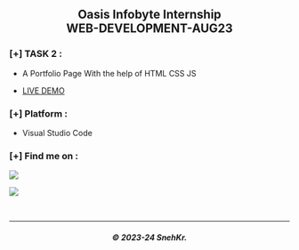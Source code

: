 <h2 align="center"> Oasis Infobyte Internship</br>WEB-DEVELOPMENT-AUG23 </h2>

### [+] TASK 2 :

- A Portfolio Page With the help of HTML CSS JS

- <a href="https://oasis-internship.netlify.app/task-2/">LIVE DEMO </a>

### [+] Platform :

- Visual Studio Code

### [+] Find me on :

<a href="https://telegram.me/SnehKr" target="_blank"><img src="https://img.shields.io/badge/Messenger-SnehKr-blue?style=for-the-badge&logo=messenger"></a>

<a href="mailto:Snehkr.official@gmail.com" target="_blank"><img src="https://img.shields.io/badge/Email-Snehkr.official@gmail.com-blue?style=for-the-badge&logo=gmail"></a>

</br>

---

<h5 align='center'>© 2023-24 SnehKr.</h5>
